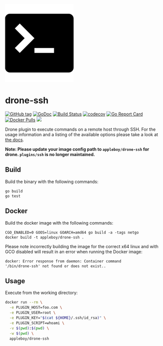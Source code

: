<img src="ssh.png">

# drone-ssh

[![GitHub tag](https://img.shields.io/github/tag/appleboy/drone-ssh.svg)](https://github.com/appleboy/drone-ssh/releases) [![GoDoc](https://godoc.org/github.com/appleboy/drone-ssh?status.svg)](https://godoc.org/github.com/appleboy/drone-ssh) [![Build Status](http://drone.wu-boy.com/api/badges/appleboy/drone-ssh/status.svg)](http://drone.wu-boy.com/appleboy/drone-ssh) [![codecov](https://codecov.io/gh/appleboy/drone-ssh/branch/master/graph/badge.svg)](https://codecov.io/gh/appleboy/drone-ssh) [![Go Report Card](https://goreportcard.com/badge/github.com/appleboy/drone-ssh)](https://goreportcard.com/report/github.com/appleboy/drone-ssh) [![Docker Pulls](https://img.shields.io/docker/pulls/appleboy/drone-ssh.svg)](https://hub.docker.com/r/appleboy/drone-ssh/) [![](https://images.microbadger.com/badges/image/appleboy/drone-ssh.svg)](https://microbadger.com/images/appleboy/drone-ssh "Get your own image badge on microbadger.com")

Drone plugin to execute commands on a remote host through SSH. For the usage
information and a listing of the available options please take a look at [the docs](http://plugins.drone.io/appleboy/drone-ssh/).

**Note: Please update your image config path to `appleboy/drone-ssh` for drone. `plugins/ssh` is no longer maintained.**

## Build

Build the binary with the following commands:

```
go build
go test
```

## Docker

Build the docker image with the following commands:

```
CGO_ENABLED=0 GOOS=linux GOARCH=amd64 go build -a -tags netgo
docker build -t appleboy/drone-ssh .
```

Please note incorrectly building the image for the correct x64 linux and with
GCO disabled will result in an error when running the Docker image:

```
docker: Error response from daemon: Container command
'/bin/drone-ssh' not found or does not exist..
```

## Usage

Execute from the working directory:

```sh
docker run --rm \
  -e PLUGIN_HOST=foo.com \
  -e PLUGIN_USER=root \
  -e PLUGIN_KEY="$(cat ${HOME}/.ssh/id_rsa)" \
  -e PLUGIN_SCRIPT=whoami \
  -v $(pwd):$(pwd) \
  -w $(pwd) \
  appleboy/drone-ssh
```
